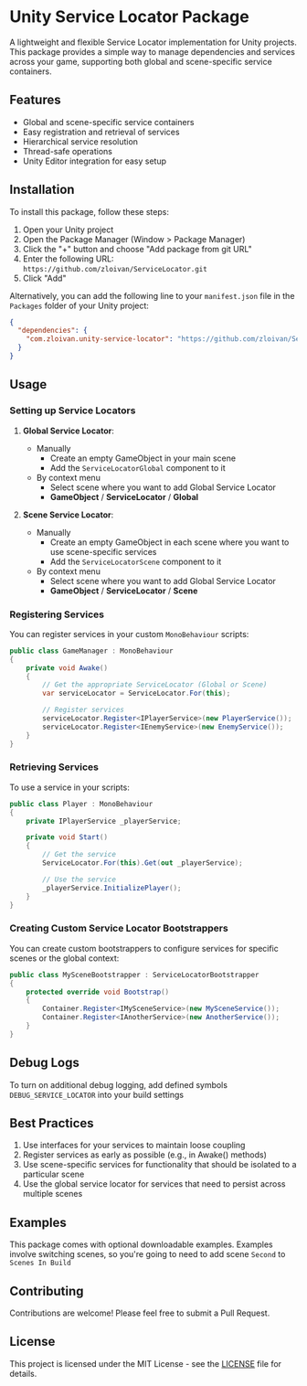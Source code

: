 # Unity Service Locator Package

A lightweight and flexible Service Locator implementation for Unity projects. This package provides a simple way to manage dependencies and services across your game, supporting both global and scene-specific service containers.

## Features

- Global and scene-specific service containers
- Easy registration and retrieval of services
- Hierarchical service resolution
- Thread-safe operations
- Unity Editor integration for easy setup

## Installation

To install this package, follow these steps:

1. Open your Unity project
2. Open the Package Manager (Window > Package Manager)
3. Click the "+" button and choose "Add package from git URL"
4. Enter the following URL: `https://github.com/zloivan/ServiceLocator.git`
5. Click "Add"

Alternatively, you can add the following line to your `manifest.json` file in the `Packages` folder of your Unity project:

```json
{
  "dependencies": {
    "com.zloivan.unity-service-locator": "https://github.com/zloivan/ServiceLocator.git"
  }
}
```

## Usage

### Setting up Service Locators

1. **Global Service Locator**:
   - Manually
     - Create an empty GameObject in your main scene
     - Add the `ServiceLocatorGlobal` component to it
   - By context menu
     - Select scene where you want to add Global Service Locator
     - **GameObject** / **ServiceLocator** / **Global**

2. **Scene Service Locator**:
    - Manually
      - Create an empty GameObject in each scene where you want to use scene-specific services
      - Add the `ServiceLocatorScene` component to it
    - By context menu
      - Select scene where you want to add Global Service Locator
      - **GameObject** / **ServiceLocator** / **Scene**

### Registering Services

You can register services in your custom `MonoBehaviour` scripts:

```csharp
public class GameManager : MonoBehaviour
{
    private void Awake()
    {
        // Get the appropriate ServiceLocator (Global or Scene)
        var serviceLocator = ServiceLocator.For(this);

        // Register services
        serviceLocator.Register<IPlayerService>(new PlayerService());
        serviceLocator.Register<IEnemyService>(new EnemyService());
    }
}
```

### Retrieving Services

To use a service in your scripts:

```csharp
public class Player : MonoBehaviour
{
    private IPlayerService _playerService;

    private void Start()
    {
        // Get the service
        ServiceLocator.For(this).Get(out _playerService);

        // Use the service
        _playerService.InitializePlayer();
    }
}
```

### Creating Custom Service Locator Bootstrappers

You can create custom bootstrappers to configure services for specific scenes or the global context:

```csharp
public class MySceneBootstrapper : ServiceLocatorBootstrapper
{
    protected override void Bootstrap()
    {
        Container.Register<IMySceneService>(new MySceneService());
        Container.Register<IAnotherService>(new AnotherService());
    }
}
```

## Debug Logs
To turn on additional debug logging, add defined symbols `DEBUG_SERVICE_LOCATOR` into your build settings

## Best Practices

1. Use interfaces for your services to maintain loose coupling
2. Register services as early as possible (e.g., in Awake() methods)
3. Use scene-specific services for functionality that should be isolated to a particular scene
4. Use the global service locator for services that need to persist across multiple scenes

## Examples
This package comes with optional downloadable examples. Examples involve switching scenes, so you're going to need to add scene `Second` to `Scenes In Build` 

## Contributing

Contributions are welcome! Please feel free to submit a Pull Request.

## License

This project is licensed under the MIT License - see the [LICENSE](LICENSE) file for details.

